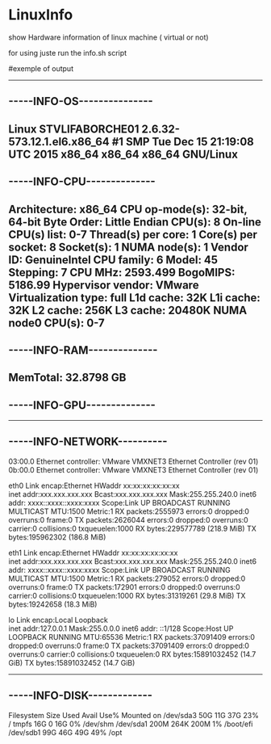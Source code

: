 # LinuxInfo
show Hardware information of linux machine ( virtual or not)

for using juste run the info.sh script 


#exemple of output

---------------------------
-----INFO-OS---------------
---------------------------
Linux STVLIFABORCHE01 2.6.32-573.12.1.el6.x86_64 #1 SMP Tue Dec 15 21:19:08 UTC 2015 x86_64 x86_64 x86_64 GNU/Linux
---------------------------
-----INFO-CPU--------------
---------------------------
Architecture:          x86_64
CPU op-mode(s):        32-bit, 64-bit
Byte Order:            Little Endian
CPU(s):                8
On-line CPU(s) list:   0-7
Thread(s) per core:    1
Core(s) per socket:    8
Socket(s):             1
NUMA node(s):          1
Vendor ID:             GenuineIntel
CPU family:            6
Model:                 45
Stepping:              7
CPU MHz:               2593.499
BogoMIPS:              5186.99
Hypervisor vendor:     VMware
Virtualization type:   full
L1d cache:             32K
L1i cache:             32K
L2 cache:              256K
L3 cache:              20480K
NUMA node0 CPU(s):     0-7
---------------------------
-----INFO-RAM--------------
---------------------------
MemTotal:           32.8798   GB
---------------------------
-----INFO-GPU--------------
---------------------------
---------------------------
-----INFO-NETWORK----------
---------------------------
03:00.0 Ethernet controller: VMware VMXNET3 Ethernet Controller (rev 01)
0b:00.0 Ethernet controller: VMware VMXNET3 Ethernet Controller (rev 01)

eth0      Link encap:Ethernet  HWaddr xx:xx:xx:xx:xx:xx  
          inet addr:xxx.xxx.xxx.xxx  Bcast:xxx.xxx.xxx.xxx  Mask:255.255.240.0
          inet6 addr: xxxx::xxxx::xxxx:xxxx Scope:Link
          UP BROADCAST RUNNING MULTICAST  MTU:1500  Metric:1
          RX packets:2555973 errors:0 dropped:0 overruns:0 frame:0
          TX packets:2626044 errors:0 dropped:0 overruns:0 carrier:0
          collisions:0 txqueuelen:1000 
          RX bytes:229577789 (218.9 MiB)  TX bytes:195962302 (186.8 MiB)

eth1      Link encap:Ethernet  HWaddr  xx:xx:xx:xx:xx:xx  
          inet addr:xxx.xxx.xxx.xxx  Bcast:xxx.xxx.xxx.xxx  Mask:255.255.240.0
          inet6 addr: xxxx::xxxx::xxxx:xxxx Scope:Link
          UP BROADCAST RUNNING MULTICAST  MTU:1500  Metric:1
          RX packets:279052 errors:0 dropped:0 overruns:0 frame:0
          TX packets:172901 errors:0 dropped:0 overruns:0 carrier:0
          collisions:0 txqueuelen:1000 
          RX bytes:31319261 (29.8 MiB)  TX bytes:19242658 (18.3 MiB)

lo        Link encap:Local Loopback  
          inet addr:127.0.0.1  Mask:255.0.0.0
          inet6 addr: ::1/128 Scope:Host
          UP LOOPBACK RUNNING  MTU:65536  Metric:1
          RX packets:37091409 errors:0 dropped:0 overruns:0 frame:0
          TX packets:37091409 errors:0 dropped:0 overruns:0 carrier:0
          collisions:0 txqueuelen:0 
          RX bytes:15891032452 (14.7 GiB)  TX bytes:15891032452 (14.7 GiB)

---------------------------
-----INFO-DISK-------------
---------------------------
Filesystem            Size  Used Avail Use% Mounted on
/dev/sda3              50G   11G   37G  23% /
tmpfs                  16G     0   16G   0% /dev/shm
/dev/sda1             200M  264K  200M   1% /boot/efi
/dev/sdb1              99G   46G   49G  49% /opt
